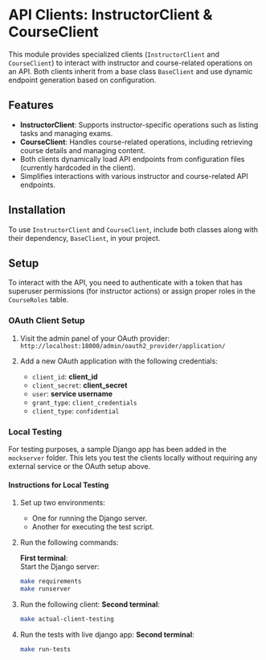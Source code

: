 # API Clients: InstructorClient & CourseClient

This module provides specialized clients (`InstructorClient` and `CourseClient`) to interact with instructor and course-related operations on an API. Both clients inherit from a base class `BaseClient` and use dynamic endpoint generation based on configuration.

## Features

- **InstructorClient**: Supports instructor-specific operations such as listing tasks and managing exams.
- **CourseClient**: Handles course-related operations, including retrieving course details and managing content.
- Both clients dynamically load API endpoints from configuration files (currently hardcoded in the client).
- Simplifies interactions with various instructor and course-related API endpoints.

## Installation

To use `InstructorClient` and `CourseClient`, include both classes along with their dependency, `BaseClient`, in your project.

## Setup

To interact with the API, you need to authenticate with a token that has superuser permissions (for instructor actions) or assign proper roles in the `CourseRoles` table.

### OAuth Client Setup

1. Visit the admin panel of your OAuth provider:  
   `http://localhost:18000/admin/oauth2_provider/application/`
   
2. Add a new OAuth application with the following credentials:
   - `client_id`: **client_id**
   - `client_secret`: **client_secret**
   - `user`: **service username**
   - `grant_type`: `client_credentials`
   - `client_type`: `confidential`

### Local Testing

For testing purposes, a sample Django app has been added in the `mockserver` folder. This lets you test the clients locally without requiring any external service or the OAuth setup above.

#### Instructions for Local Testing

1. Set up two environments:
   - One for running the Django server.
   - Another for executing the test script.

2. Run the following commands:

   **First terminal**:  
   Start the Django server:
   ```bash
   make requirements
   make runserver
   
3. Run the following client:
    **Second terminal**:
   ```bash
   make actual-client-testing

4. Run the tests with live django app:
    **Second terminal**:
   ```bash
   make run-tests
